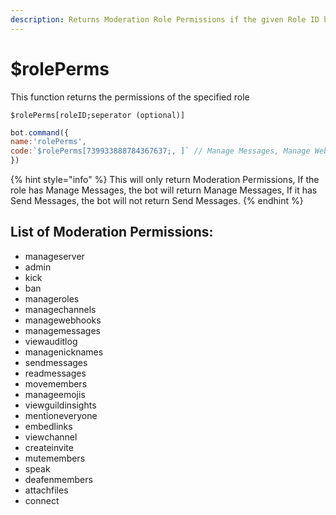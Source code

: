 ```yaml
---
description: Returns Moderation Role Permissions if the given Role ID has the permissions
---
```


# $rolePerms

This function returns the permissions of the specified role

```text
$rolePerms[roleID;seperator (optional)]
```

```javascript
bot.command({
name:'rolePerms',
code:`$rolePerms[739933888784367637;, ]` // Manage Messages, Manage Webhook, ...
})
```

{% hint style="info" %}
This will only return Moderation Permissions, If the role has Manage Messages, the bot will return Manage Messages, If it has Send Messages, the bot will not return Send Messages.
{% endhint %}

## List of Moderation Permissions:

* manageserver
* admin
* kick 
* ban 
* manageroles 
* managechannels 
* managewebhooks 
* managemessages 
* viewauditlog 
* managenicknames 
* sendmessages 
* readmessages 
* movemembers
* manageemojis 
* viewguildinsights 
* mentioneveryone 
* embedlinks 
* viewchannel 
* createinvite 
* mutemembers 
* speak 
* deafenmembers 
* attachfiles 
* connect

